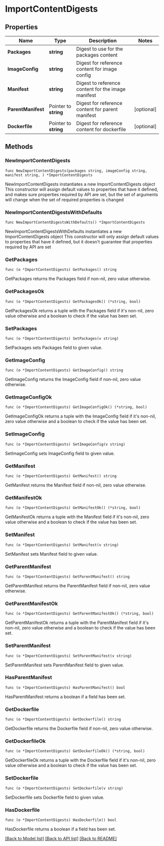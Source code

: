 # ImportContentDigests

## Properties

Name | Type | Description | Notes
------------ | ------------- | ------------- | -------------
**Packages** | **string** | Digest to use for the packages content | 
**ImageConfig** | **string** | Digest for reference content for image config | 
**Manifest** | **string** | Digest to reference content for the image manifest | 
**ParentManifest** | Pointer to **string** | Digest for reference content for parent manifest | [optional] 
**Dockerfile** | Pointer to **string** | Digest for reference content for dockerfile | [optional] 

## Methods

### NewImportContentDigests

`func NewImportContentDigests(packages string, imageConfig string, manifest string, ) *ImportContentDigests`

NewImportContentDigests instantiates a new ImportContentDigests object
This constructor will assign default values to properties that have it defined,
and makes sure properties required by API are set, but the set of arguments
will change when the set of required properties is changed

### NewImportContentDigestsWithDefaults

`func NewImportContentDigestsWithDefaults() *ImportContentDigests`

NewImportContentDigestsWithDefaults instantiates a new ImportContentDigests object
This constructor will only assign default values to properties that have it defined,
but it doesn't guarantee that properties required by API are set

### GetPackages

`func (o *ImportContentDigests) GetPackages() string`

GetPackages returns the Packages field if non-nil, zero value otherwise.

### GetPackagesOk

`func (o *ImportContentDigests) GetPackagesOk() (*string, bool)`

GetPackagesOk returns a tuple with the Packages field if it's non-nil, zero value otherwise
and a boolean to check if the value has been set.

### SetPackages

`func (o *ImportContentDigests) SetPackages(v string)`

SetPackages sets Packages field to given value.


### GetImageConfig

`func (o *ImportContentDigests) GetImageConfig() string`

GetImageConfig returns the ImageConfig field if non-nil, zero value otherwise.

### GetImageConfigOk

`func (o *ImportContentDigests) GetImageConfigOk() (*string, bool)`

GetImageConfigOk returns a tuple with the ImageConfig field if it's non-nil, zero value otherwise
and a boolean to check if the value has been set.

### SetImageConfig

`func (o *ImportContentDigests) SetImageConfig(v string)`

SetImageConfig sets ImageConfig field to given value.


### GetManifest

`func (o *ImportContentDigests) GetManifest() string`

GetManifest returns the Manifest field if non-nil, zero value otherwise.

### GetManifestOk

`func (o *ImportContentDigests) GetManifestOk() (*string, bool)`

GetManifestOk returns a tuple with the Manifest field if it's non-nil, zero value otherwise
and a boolean to check if the value has been set.

### SetManifest

`func (o *ImportContentDigests) SetManifest(v string)`

SetManifest sets Manifest field to given value.


### GetParentManifest

`func (o *ImportContentDigests) GetParentManifest() string`

GetParentManifest returns the ParentManifest field if non-nil, zero value otherwise.

### GetParentManifestOk

`func (o *ImportContentDigests) GetParentManifestOk() (*string, bool)`

GetParentManifestOk returns a tuple with the ParentManifest field if it's non-nil, zero value otherwise
and a boolean to check if the value has been set.

### SetParentManifest

`func (o *ImportContentDigests) SetParentManifest(v string)`

SetParentManifest sets ParentManifest field to given value.

### HasParentManifest

`func (o *ImportContentDigests) HasParentManifest() bool`

HasParentManifest returns a boolean if a field has been set.

### GetDockerfile

`func (o *ImportContentDigests) GetDockerfile() string`

GetDockerfile returns the Dockerfile field if non-nil, zero value otherwise.

### GetDockerfileOk

`func (o *ImportContentDigests) GetDockerfileOk() (*string, bool)`

GetDockerfileOk returns a tuple with the Dockerfile field if it's non-nil, zero value otherwise
and a boolean to check if the value has been set.

### SetDockerfile

`func (o *ImportContentDigests) SetDockerfile(v string)`

SetDockerfile sets Dockerfile field to given value.

### HasDockerfile

`func (o *ImportContentDigests) HasDockerfile() bool`

HasDockerfile returns a boolean if a field has been set.


[[Back to Model list]](../README.md#documentation-for-models) [[Back to API list]](../README.md#documentation-for-api-endpoints) [[Back to README]](../README.md)


